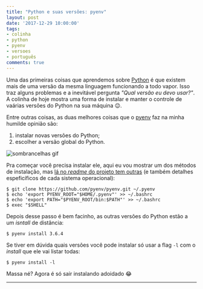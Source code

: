 ```yaml
---
title: "Python e suas versões: pyenv"
layout: post
date: '2017-12-29 10:00:00'
tags:
- colinha
- python
- pyenv
- versoes
- português
comments: true
---
```



Uma das primeiras coisas que aprendemos sobre [Python](https://www.python.org/) é que existem mais de uma versão da mesma linguagem funcionando a todo vapor. Isso traz alguns problemas e a inevitável pergunta _"Qual versão eu devo usar?"_. A colinha de hoje mostra uma forma de instalar e manter o controle de vaárias versões do Python na sua máquina 😉.

Entre outras coisas, as duas melhores coisas que o [pyenv](https://github.com/pyenv/pyenv) faz na minha humilde opinião são:

1. instalar novas versões do Python;
1. escolher a versão global do Python.

![sombrancelhas gif](https://media.giphy.com/media/10lqVdCCc9812M/giphy.gif)

Pra começar você precisa instalar ele, aqui eu vou mostrar um dos métodos de instalação, mas [lá no _readme_ do projeto tem outras](https://github.com/pyenv/pyenv#installation) (e também detalhes espeficíficos de cada sistema operacional):

~~~ console
$ git clone https://github.com/pyenv/pyenv.git ~/.pyenv
$ echo 'export PYENV_ROOT="$HOME/.pyenv"' >> ~/.bashrc
$ echo 'export PATH="$PYENV_ROOT/bin:$PATH"' >> ~/.bashrc
$ exec "$SHELL"
~~~

Depois desse passo é bem facinho, as outras versões do Python estão a um _isntall_ de distância:

~~~ console
$ pyenv install 3.6.4
~~~

Se tiver em dúvida quais versões você pode instalar só usar a flag `-l` com o _install_ que ele vai listar todas:

~~~ console
$ pyenv install -l
~~~

Massa né? Agora é só sair instalando adoidado 😂

----
